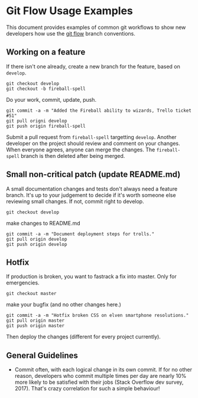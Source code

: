 # Git Flow Usage Examples

This document provides examples of common git workflows to show new developers how use the [git flow](https://jeffkreeftmeijer.com/git-flow/) branch conventions.

## Working on a feature

If there isn't one already, create a new branch for the feature, based on `develop`.

```
git checkout develop
git checkout -b fireball-spell
```

Do your work, commit, update, push.

```
git commit -a -m "Added the Fireball ability to wizards, Trello ticket #51"
git pull origni develop
git push origin fireball-spell
```

Submit a pull request from `fireball-spell` targetting `develop`. Another developer on the project should review and comment on your changes. When everyone agrees, anyone can merge the changes. The `fireball-spell` branch is then deleted after being merged.

## Small non-critical patch (update README.md)

A small documentation changes and tests don't always need a feature branch. It's up to your judgement to decide if it's worth someone else reviewing small changes. If not, commit right to develop.

```
git checkout develop
```

make changes to README.md

```
git commit -a -m "Document deployment steps for trolls."
git pull origin develop
git push origin develop
```

## Hotfix

If production is broken, you want to fastrack a fix into master. Only for emergencies.


```
git checkout master
```

make your bugfix (and no other changes here.)

```
git commit -a -m "Hotfix broken CSS on elven smartphone resolutions."
git pull origin master
git push origin master
```

Then deploy the changes (different for every project currently).

## General Guidelines

  * Commit often, with each logical change in its own commit. If for no other reason, developers who commit multiple times per day are nearly 10% more likely to be satisfied with their jobs (Stack Overflow dev survey, 2017). That's crazy correlation for such a simple behaviour!
